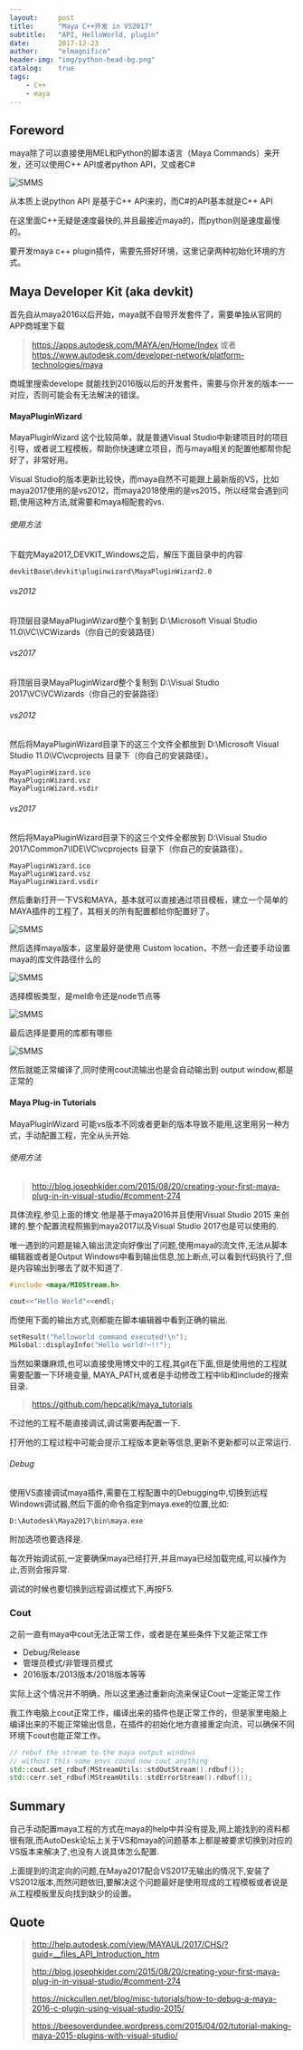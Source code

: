 ```yaml
---
layout:     post
title:      "Maya C++开发 in VS2017"
subtitle:   "API, HelloWorld, plugin"
date:       2017-12-23
author:     "elmagnifico"
header-img: "img/python-head-bg.png"
catalog:    true
tags:
    - C++
    - maya
---
```


## Foreword

maya除了可以直接使用MEL和Python的脚本语言（Maya Commands）来开发，还可以使用C++ API或者python API，又或者C#

![SMMS](https://i.loli.net/2018/11/29/5bffc6b4bebe1.png)

从本质上说python API 是基于C++ API来的，而C#的API基本就是C++ API

在这里面C++无疑是速度最快的,并且最接近maya的，而python则是速度最慢的。

要开发maya c++ plugin插件，需要先搭好环境，这里记录两种初始化环境的方式。

## Maya Developer Kit (aka devkit)

首先自从maya2016以后开始，maya就不自带开发套件了，需要单独从官网的APP商城里下载

> https://apps.autodesk.com/MAYA/en/Home/Index
或者
> https://www.autodesk.com/developer-network/platform-technologies/maya

商城里搜索develope 就能找到2016版以后的开发套件，需要与你开发的版本一一对应，否则可能会有无法解决的错误。

#### MayaPluginWizard

MayaPluginWizard 这个比较简单，就是普通Visual Studio中新建项目时的项目引导，或者说工程模板，帮助你快速建立项目，而与maya相关的配置他都帮你配好了，非常好用。

Visual Studio的版本更新比较快，而maya自然不可能跟上最新版的VS，比如maya2017使用的是vs2012，而maya2018使用的是vs2015，所以经常会遇到问题,使用这种方法,就需要和maya相配套的vs.

###### 使用方法

下载完Maya2017_DEVKIT_Windows之后，解压下面目录中的内容

    devkitBase\devkit\pluginwizard\MayaPluginWizard2.0

###### vs2012

将顶层目录MayaPluginWizard整个复制到 D:\Microsoft Visual Studio 11.0\VC\VCWizards（你自己的安装路径）

###### vs2017

将顶层目录MayaPluginWizard整个复制到 D:\Visual Studio 2017\\VC\VCWizards（你自己的安装路径）

###### vs2012

然后将MayaPluginWizard目录下的这三个文件全都放到 D:\Microsoft Visual Studio 11.0\VC\vcprojects 目录下（你自己的安装路径）。

    MayaPluginWizard.ico
    MayaPluginWizard.vsz
    MayaPluginWizard.vsdir

###### vs2017

然后将MayaPluginWizard目录下的这三个文件全都放到 D:\Visual Studio 2017\Common7\IDE\VC\vcprojects 目录下（你自己的安装路径）。

    MayaPluginWizard.ico
    MayaPluginWizard.vsz
    MayaPluginWizard.vsdir

然后重新打开一下VS和MAYA，基本就可以直接通过项目模板，建立一个简单的MAYA插件的工程了，其相关的所有配置都给你配置好了。

![SMMS](https://i.loli.net/2018/12/26/5c22e9006b0a5.png)

然后选择maya版本，这里最好是使用 Custom location，不然一会还要手动设置maya的库文件路径什么的

![SMMS](https://i.loli.net/2018/12/26/5c22e96760223.png)

选择模板类型，是mel命令还是node节点等

![SMMS](https://i.loli.net/2018/12/26/5c22e9849d0d9.png)

最后选择是要用的库都有哪些

![SMMS](https://i.loli.net/2018/12/26/5c22e9b67bd31.png)

然后就能正常编译了,同时使用cout流输出也是会自动输出到 output window,都是正常的

#### Maya Plug-in Tutorials

MayaPluginWizard 可能vs版本不同或者更新的版本导致不能用,这里用另一种方式，手动配置工程，完全从头开始.

###### 使用方法

> http://blog.josephkider.com/2015/08/20/creating-your-first-maya-plug-in-in-visual-studio/#comment-274

具体流程,参见上面的博文.他是基于maya2016并且使用Visual Studio 2015 来创建的.整个配置流程照搬到maya2017以及Visual Studio 2017也是可以使用的.

唯一遇到的问题是输入输出流定向好像出了问题,使用maya的流文件,无法从脚本编辑器或者是Output Windows中看到输出信息,加上断点,可以看到代码执行了,但是内容输出到哪去了就不知道了.

```c++
#include <maya/MIOStream.h>

cout<<"Hello World"<<endl;
```

而使用下面的输出方式,则都能在脚本编辑器中看到正确的输出.

```c++
setResult("helloworld command executed!\n");
MGlobal::displayInfo("Hello world!~!!");
```

当然如果嫌麻烦,也可以直接使用博文中的工程,其git在下面,但是使用他的工程就需要配置一下环境变量,
MAYA_PATH,或者是手动修改工程中lib和include的搜索目录.

> https://github.com/hepcatjk/maya_tutorials

不过他的工程不能直接调试,调试需要再配置一下.

打开他的工程过程中可能会提示工程版本更新等信息,更新不更新都可以正常运行.

###### Debug

使用VS直接调试maya插件,需要在工程配置中的Debugging中,切换到远程Windows调试器,然后下面的命令指定到maya.exe的位置,比如:

    D:\Autodesk\Maya2017\bin\maya.exe

附加选项也要选择是.

每次开始调试前,一定要确保maya已经打开,并且maya已经加载完成,可以操作为止,否则会报异常.

调试的时候也要切换到远程调试模式下,再按F5.

### Cout

之前一直有maya中cout无法正常工作，或者是在某些条件下又能正常工作

- Debug/Release
- 管理员模式/非管理员模式
- 2016版本/2013版本/2018版本等等

实际上这个情况并不明确，所以这里通过重新向流来保证Cout一定能正常工作

我工作电脑上cout正常工作，编译出来的插件也是正常工作的，但是家里电脑上编译出来的不能正常输出信息，在插件的初始化地方直接重定向流，可以确保不同环境下cout也能正常工作。

```c++
// rebuf the stream to the maya output windows
// without this some envs cound now cout anything
std::cout.set_rdbuf(MStreamUtils::stdOutStream().rdbuf());
std::cerr.set_rdbuf(MStreamUtils::stdErrorStream().rdbuf());
```


## Summary

自己手动配置maya工程的方式在maya的help中并没有提及,网上能找到的资料都很有限,而AutoDesk论坛上关于VS和maya的问题基本上都是被要求切换到对应的VS版本来解决了,也没有人说具体怎么配置.

上面提到的流定向的问题,在Maya2017配合VS2017无输出的情况下,安装了VS2012版本,而然问题依旧,要解决这个问题最好是使用现成的工程模板或者说是从工程模板里反向找到缺少的设置。

## Quote

> http://help.autodesk.com/view/MAYAUL/2017/CHS/?guid=__files_API_Introduction_htm
>
> http://blog.josephkider.com/2015/08/20/creating-your-first-maya-plug-in-in-visual-studio/#comment-274
>
> https://nickcullen.net/blog/misc-tutorials/how-to-debug-a-maya-2016-c-plugin-using-visual-studio-2015/
>
> https://beesoverdundee.wordpress.com/2015/04/02/tutorial-making-maya-2015-plugins-with-visual-studio/
